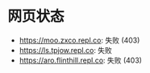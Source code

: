 # 网页状态
- https://moo.zxco.repl.co: 失败 (403)
- https://ls.tpjow.repl.co: 失败
- https://aro.flinthill.repl.co: 失败 (403)
